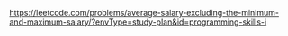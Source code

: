 https://leetcode.com/problems/average-salary-excluding-the-minimum-and-maximum-salary/?envType=study-plan&id=programming-skills-i
